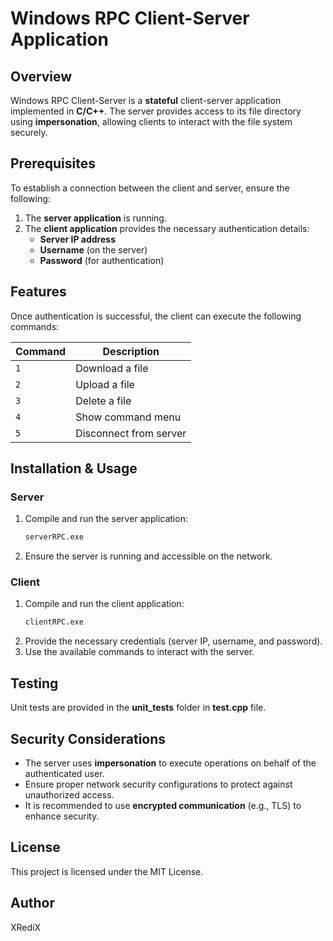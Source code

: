 # Windows RPC Client-Server Application

## Overview
Windows RPC Client-Server is a **stateful** client-server application implemented in **C/C++**. The server provides access to its file directory using **impersonation**, allowing clients to interact with the file system securely.

## Prerequisites
To establish a connection between the client and server, ensure the following:
1. The **server application** is running.
2. The **client application** provides the necessary authentication details:
   - **Server IP address**
   - **Username** (on the server)
   - **Password** (for authentication)

## Features
Once authentication is successful, the client can execute the following commands:

| Command | Description          |
|---------|----------------------|
| `1`     | Download a file      |
| `2`     | Upload a file        |
| `3`     | Delete a file        |
| `4`     | Show command menu    |
| `5`     | Disconnect from server |

## Installation & Usage

### Server
1. Compile and run the server application:
   ```sh
   serverRPC.exe
   ```
2. Ensure the server is running and accessible on the network.

### Client
1. Compile and run the client application:
   ```sh
   clientRPC.exe
   ```
2. Provide the necessary credentials (server IP, username, and password).
3. Use the available commands to interact with the server.

## Testing
Unit tests are provided in the **unit_tests** folder in **test.cpp** file.

## Security Considerations
- The server uses **impersonation** to execute operations on behalf of the authenticated user.
- Ensure proper network security configurations to protect against unauthorized access.
- It is recommended to use **encrypted communication** (e.g., TLS) to enhance security.

## License
This project is licensed under the MIT License.

## Author
XRediX

